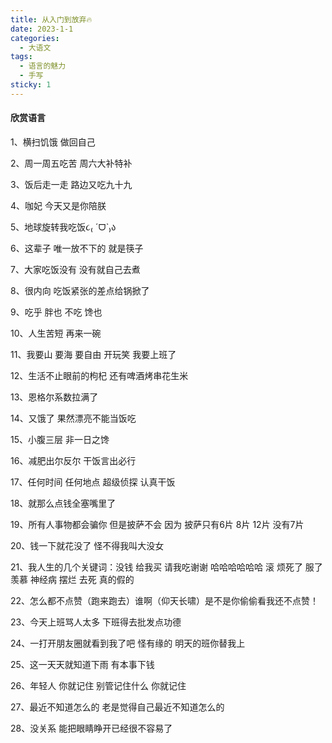 ```yaml
---
title: 从入门到放弃🔥
date: 2023-1-1
categories:
  - 大语文
tags:
  - 语言的魅力
  - 手写
sticky: 1
---
```


#### 欣赏语言
1、横扫饥饿 做回自己

2、周一周五吃苦 周六大补特补

3、饭后走一走 路边又吃九十九

4、咖妃 今天又是你陪朕

5、地球旋转我吃饭૮₍ ˊᗜˋ₎ა

6、这辈子 唯一放不下的 就是筷子

7、大家吃饭没有 没有就自己去煮

8、很内向 吃饭紧张的差点给锅掀了

9、吃乎 胖也 不吃 馋也

10、人生苦短 再来一碗

11、我要山 要海 要自由 开玩笑 我要上班了

12、生活不止眼前的枸杞 还有啤酒烤串花生米

13、恩格尔系数拉满了

14、又饿了 果然漂亮不能当饭吃

15、小腹三层 非一日之馋

16、减肥出尔反尔 干饭言出必行

17、任何时间 任何地点 超级侦探 认真干饭

18、就那么点钱全塞嘴里了

19、所有人事物都会骗你 但是披萨不会 因为 披萨只有6片 8片 12片 没有7片

20、钱一下就花没了 怪不得我叫大没女

21、我人生的几个关键词：没钱 给我买 请我吃谢谢 哈哈哈哈哈哈 滚 烦死了 服了 羡慕 神经病 摆烂 去死 真的假的

22、怎么都不点赞（跑来跑去）谁啊（仰天长啸）是不是你偷偷看我还不点赞！

23、今天上班骂人太多 下班得去批发点功德

24、一打开朋友圈就看到我了吧 怪有缘的 明天的班你替我上

25、这一天天就知道下雨 有本事下钱

26、年轻人 你就记住 别管记住什么 你就记住

27、最近不知道怎么的 老是觉得自己最近不知道怎么的

28、没关系 能把眼睛睁开已经很不容易了